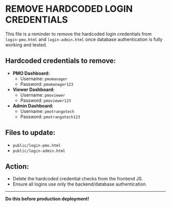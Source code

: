 # REMOVE HARDCODED LOGIN CREDENTIALS

This file is a reminder to remove the hardcoded login credentials from `login-pmo.html` and `login-admin.html` once database authentication is fully working and tested.

## Hardcoded credentials to remove:
- **PMO Dashboard:**
  - Username: `pmomanager`
  - Password: `pmomanager123`
- **Viewer Dashboard:**
  - Username: `pmoviewer`
  - Password: `pmoviewer123`
- **Admin Dashboard:**
  - Username: `pmotrangotech`
  - Password: `pmotrangotech123`

## Files to update:
- `public/login-pmo.html`
- `public/login-admin.html`

## Action:
- Delete the hardcoded credential checks from the frontend JS.
- Ensure all logins use only the backend/database authentication.

---
**Do this before production deployment!**
